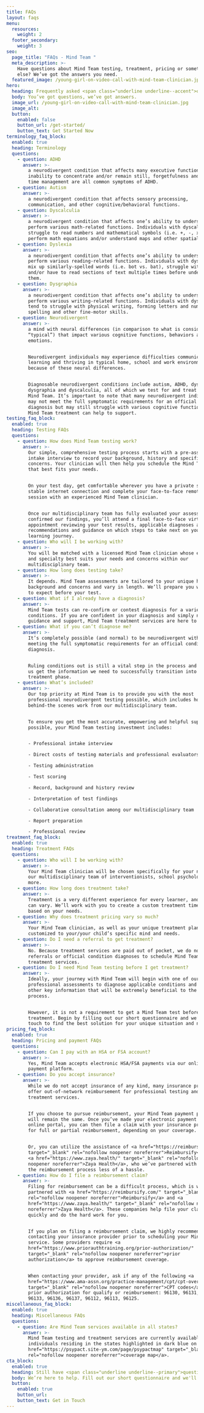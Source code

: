 ```yaml
---
title: FAQs
layout: faqs
menu:
  resources:
    weight: 2
  footer_secondary:
    weight: 3
seo:
  page_title: "FAQs - Mind Team "
  meta_description: >-
    Have questions about Mind Team testing, treatment, pricing or something
    else? We’ve got the answers you need.
  featured_image: /young-girl-on-video-call-with-mind-team-clinician.jpg
hero:
  heading: Frequently asked <span class="underline underline--accent">questions</span>
  body: You’ve got questions, we’ve got answers.
  image_url: /young-girl-on-video-call-with-mind-team-clinician.jpg
  image_alt:
  button:
    enabled: false
    button_url: /get-started/
    button_text: Get Started Now
terminology_faq_block:
  enabled: true
  heading: Terminology
  questions:
    - question: ADHD
      answer: >-
        a neurodivergent condition that affects many executive functions. An
        inability to concentrate and/or remain still, forgetfulness and poor
        time management are all common symptoms of ADHD.
    - question: Autism
      answer: >-
        a neurodivergent condition that affects sensory processing,
        communication, and other cognitive/behavioral functions.
    - question: Dyscalculia
      answer: >-
        a neurodivergent condition that affects one’s ability to understand and
        perform various math-related functions. Individuals with dyscalculia may
        struggle to read numbers and mathematical symbols (i.e. +, -, x),
        perform math equations and/or understand maps and other spatial layouts.
    - question: Dyslexia
      answer: >-
        a neurodivergent condition that affects one’s ability to understand and
        perform various reading-related functions. Individuals with dyslexia may
        mix up similarly-spelled words (i.e. bot vs. bat), struggle with reading
        and/or have to read sections of text multiple times before understanding
        them.
    - question: Dysgraphia
      answer: >-
        a neurodivergent condition that affects one’s ability to understand and
        perform various writing-related functions. Individuals with dysgraphia
        tend to struggle with physical writing, forming letters and numbers,
        spelling and other fine-motor skills.
    - question: Neurodivergent
      answer: >-
        a mind with neural differences (in comparison to what is considered
        “typical”) that impact various cognitive functions, behaviors and
        emotions. 


        Neurodivergent individuals may experience difficulties communicating,
        learning and thriving in typical home, school and work environments
        because of these neural differences. 


        Diagnosable neurodivergent conditions include autism, ADHD, dyslexia,
        dysgraphia and dyscalculia, all of which we test for and treat here at
        Mind Team. It’s important to note that many neurodivergent individuals
        may not meet the full symptomatic requirements for an official condition
        diagnosis but may still struggle with various cognitive functions, which
        Mind Team treatment can help to support.
testing_faq_block:
  enabled: true
  heading: Testing FAQs
  questions:
    - question: How does Mind Team testing work?
      answer: >-
        Our simple, comprehensive testing process starts with a pre-assessment
        intake interview to record your background, history and specific
        concerns. Your clinician will then help you schedule the Mind Team test
        that best fits your needs.


        On your test day, get comfortable wherever you have a private space and
        stable internet connection and complete your face-to-face remote testing
        session with an experienced Mind Team clinician. 


        Once our multidisciplinary team has fully evaluated your assessment and
        confirmed our findings, you’ll attend a final face-to-face virtual
        appointment reviewing your test results, applicable diagnoses and expert
        recommendations and guidance on which steps to take next on your
        learning journey.
    - question: Who will I be working with?
      answer: >-
        You will be matched with a licensed Mind Team clinician whose experience
        and specialty best suits your needs and concerns within our
        multidisciplinary team.
    - question: How long does testing take?
      answer: >-
        It depends. Mind Team assessments are tailored to your unique history,
        background and concerns and vary in length. We’ll prepare you with what
        to expect before your test.
    - question: What if I already have a diagnosis?
      answer: >-
        Mind Team tests can re-confirm or contest diagnosis for a variety of
        conditions. If you are confident in your diagnosis and simply need
        guidance and support, Mind Team treatment services are here to help.
    - question: What if you can’t diagnose me?
      answer: >-
        It’s completely possible (and normal) to be neurodivergent without
        meeting the full symptomatic requirements for an official condition
        diagnosis. 


        Ruling conditions out is still a vital step in the process and will help
        us get the information we need to successfully transition into the
        treatment phase.
    - question: What’s included?
      answer: >-
        Our top priority at Mind Team is to provide you with the most
        professional neurodivergent testing possible, which includes hours of
        behind-the scenes work from our multidisciplinary team.


        To ensure you get the most accurate, empowering and helpful support
        possible, your Mind Team testing investment includes:


        - Professional intake interview

        - Direct costs of testing materials and professional evaluators

        - Testing administration

        - Test scoring

        - Record, background and history review

        - Interpretation of test findings

        - Collaborative consultation among our multidisciplinary team

        - Report preparation

        - Professional review
treatment_faq_block:
  enabled: true
  heading: Treatment FAQs
  questions:
    - question: Who will I be working with?
      answer: >-
        Your Mind Team clinician will be chosen specifically for your needs from
        our multidisciplinary team of interventionists, school psychologists and
        more.
    - question: How long does treatment take?
      answer: >-
        Treatment is a very different experience for every learner, and timing
        can vary. We’ll work with you to create a custom treatment timeline
        based on your needs.
    - question: Why does treatment pricing vary so much?
      answer: >-
        Your Mind Team clinician, as well as your unique treatment plan, is
        customized to your/your child’s specific mind and needs.
    - question: Do I need a referral to get treatment?
      answer: >-
        No. Because treatment services are paid out of pocket, we do not require
        referrals or official condition diagnoses to schedule Mind Team
        treatment services.
    - question: Do I need Mind Team testing before I get treatment?
      answer: >-
        Ideally, your journey with Mind Team will begin with one of our
        professional assessments to diagnose applicable conditions and identify
        other key information that will be extremely beneficial to the treatment
        process. 


        However, it is not a requirement to get a Mind Team test before starting
        treatment. Begin by filling out our short questionnaire and we’ll be in
        touch to find the best solution for your unique situation and needs.
pricing_faq_block:
  enabled: true
  heading: Pricing and payment FAQs
  questions:
    - question: Can I pay with an HSA or FSA account?
      answer: >-
        Yes, Mind Team accepts electronic HSA/FSA payments via our online
        payment platform.
    - question: Do you accept insurance?
      answer: >-
        While we do not accept insurance of any kind, many insurance providers
        offer out-of-network reimbursement for professional testing and/or
        treatment services. 


        If you choose to pursue reimbursement, your Mind Team payment process
        will remain the same. Once you’ve made your electronic payment via our
        online portal, you can then file a claim with your insurance provider
        for full or partial reimbursement, depending on your coverage. 


        Or, you can utilize the assistance of <a href="https://reimbursify.com/"
        target="_blank" rel="nofollow noopener noreferrer">Reimbursify</a> and
        <a href="https://www.zaya.health/" target="_blank" rel="nofollow
        noopener noreferrer">Zaya Health</a>, who we’ve partnered with to make
        the reimbursement process less of a hassle.
    - question: How do I file a reimbursement claim?
      answer: >-
        Filing for reimbursement can be a difficult process, which is why we’ve
        partnered with <a href="https://reimbursify.com/" target="_blank"
        rel="nofollow noopener noreferrer">Reimbursify</a> and <a
        href="https://www.zaya.health/" target="_blank" rel="nofollow noopener
        noreferrer">Zaya Health</a>. These companies help file your claim
        quickly and do the hard work for you.


        If you plan on filing a reimbursement claim, we highly recommend
        contacting your insurance provider prior to scheduling your Mind Team
        service. Some providers require <a
        href="https://www.priorauthtraining.org/prior-authorization/"
        target="_blank" rel="nofollow noopener noreferrer">prior
        authorization</a> to approve reimbursement coverage. 


        When contacting your provider, ask if any of the following <a
        href="https://www.ama-assn.org/practice-management/cpt/cpt-overview-and-code-approval"
        target="_blank" rel="nofollow noopener noreferrer">CPT codes</a> need
        prior authorization for qualify or reimbursement: 96130, 96131, 96132,
        96133, 96136, 96137, 96112, 96113, 96125.
miscellaneous_faq_block:
  enabled: true
  heading: Miscellaneous FAQs
  questions:
    - question: Are Mind Team services available in all states?
      answer: >-
        Mind Team testing and treatment services are currently available to
        individuals residing in the states highlighted in dark blue on this <a
        href="https://psypact.site-ym.com/page/psypactmap" target="_blank"
        rel="nofollow noopener noreferrer">coverage map</a>.
cta_block:
  enabled: true
  heading: Still have <span class="underline underline--primary">questions</span>?
  body: We’re here to help. Fill out our short questionnaire and we'll be in touch.
  button:
    enabled: true
    button_url:
    button_text: Get in Touch
---
```

